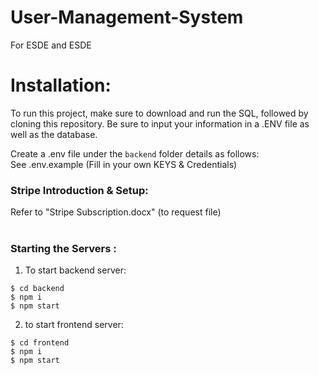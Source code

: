 # User-Management-System
For ESDE and ESDE

# Installation:
To run this project, make sure to download and run the SQL, followed by cloning this repository. Be sure to input your information in a .ENV file as well as the database.

Create a .env file under the <code>backend</code> folder details as follows:<br>
See .env.example (Fill in your own KEYS & Credentials)

### Stripe Introduction & Setup:
Refer to "Stripe Subscription.docx" (to request file)
<br><br>
### Starting the Servers :

1. To start backend server:
```   
$ cd backend
$ npm i
$ npm start
```
2. to start frontend server:
```
$ cd frontend
$ npm i
$ npm start
```
